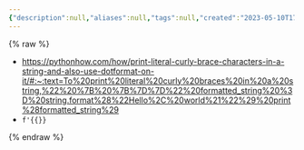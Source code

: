 ```yaml
---
{"description":null,"aliases":null,"tags":null,"created":"2023-05-10T17:04:05","updated":"2023-07-15T21:33:03","title":"python f-string에서 중괄호 표기하는 방법","dg-publish":true,"permalink":"/docs/python f-string에서 중괄호 표기하는 방법/","dgPassFrontmatter":true}
---
```




{% raw %}

- https://pythonhow.com/how/print-literal-curly-brace-characters-in-a-string-and-also-use-dotformat-on-it/#:~:text=To%20print%20literal%20curly%20braces%20in%20a%20string,%22%20%7B%20%7B%7D%7D%22%20formatted_string%20%3D%20string.format%28%22Hello%2C%20world%21%22%29%20print%28formatted_string%29
- `f'{{}}`


{% endraw %}
